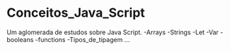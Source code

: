 # Conceitos_Java_Script
Um aglomerada de estudos sobre Java Script.
-Arrays
-Strings
-Let
-Var
-booleans
-functions
-Tipos_de_tipagem
...
